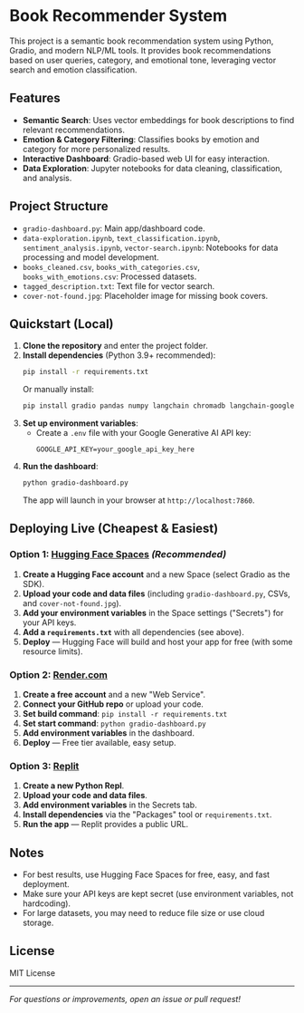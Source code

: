 # Book Recommender System

This project is a semantic book recommendation system using Python, Gradio, and modern NLP/ML tools. It provides book recommendations based on user queries, category, and emotional tone, leveraging vector search and emotion classification.

## Features
- **Semantic Search**: Uses vector embeddings for book descriptions to find relevant recommendations.
- **Emotion & Category Filtering**: Classifies books by emotion and category for more personalized results.
- **Interactive Dashboard**: Gradio-based web UI for easy interaction.
- **Data Exploration**: Jupyter notebooks for data cleaning, classification, and analysis.

## Project Structure
- `gradio-dashboard.py`: Main app/dashboard code.
- `data-exploration.ipynb`, `text_classification.ipynb`, `sentiment_analysis.ipynb`, `vector-search.ipynb`: Notebooks for data processing and model development.
- `books_cleaned.csv`, `books_with_categories.csv`, `books_with_emotions.csv`: Processed datasets.
- `tagged_description.txt`: Text file for vector search.
- `cover-not-found.jpg`: Placeholder image for missing book covers.

## Quickstart (Local)
1. **Clone the repository** and enter the project folder.
2. **Install dependencies** (Python 3.9+ recommended):
   ```bash
   pip install -r requirements.txt
   ```
   Or manually install:
   ```bash
   pip install gradio pandas numpy langchain chromadb langchain-google-genai python-dotenv transformers tqdm seaborn matplotlib
   ```
3. **Set up environment variables**:
   - Create a `.env` file with your Google Generative AI API key:
     ```env
     GOOGLE_API_KEY=your_google_api_key_here
     ```
4. **Run the dashboard**:
   ```bash
   python gradio-dashboard.py
   ```
   The app will launch in your browser at `http://localhost:7860`.

## Deploying Live (Cheapest & Easiest)
### Option 1: [Hugging Face Spaces](https://huggingface.co/spaces) *(Recommended)*
1. **Create a Hugging Face account** and a new Space (select Gradio as the SDK).
2. **Upload your code and data files** (including `gradio-dashboard.py`, CSVs, and `cover-not-found.jpg`).
3. **Add your environment variables** in the Space settings ("Secrets") for your API keys.
4. **Add a `requirements.txt`** with all dependencies (see above).
5. **Deploy** — Hugging Face will build and host your app for free (with some resource limits).

### Option 2: [Render.com](https://render.com/)
1. **Create a free account** and a new "Web Service".
2. **Connect your GitHub repo** or upload your code.
3. **Set build command**: `pip install -r requirements.txt`
4. **Set start command**: `python gradio-dashboard.py`
5. **Add environment variables** in the dashboard.
6. **Deploy** — Free tier available, easy setup.

### Option 3: [Replit](https://replit.com/)
1. **Create a new Python Repl**.
2. **Upload your code and data files**.
3. **Add environment variables** in the Secrets tab.
4. **Install dependencies** via the "Packages" tool or `requirements.txt`.
5. **Run the app** — Replit provides a public URL.

## Notes
- For best results, use Hugging Face Spaces for free, easy, and fast deployment.
- Make sure your API keys are kept secret (use environment variables, not hardcoding).
- For large datasets, you may need to reduce file size or use cloud storage.

## License
MIT License

---

*For questions or improvements, open an issue or pull request!*
